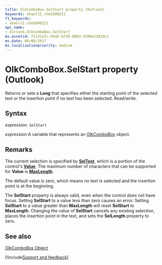 ```yaml
---
title: OlkComboBox.SelStart property (Outlook)
keywords: vbaol11.chm1000221
f1_keywords:
- vbaol11.chm1000221
api_name:
- Outlook.OlkComboBox.SelStart
ms.assetid: f3141a7c-b9a5-b738-8803-9100e2283dc1
ms.date: 06/08/2017
ms.localizationpriority: medium
---
```



# OlkComboBox.SelStart property (Outlook)

Returns or sets a **Long** that specifies either the starting point of the selected text or the insertion point if no text has been selected. Read/write.


## Syntax

_expression_. `SelStart`

_expression_ A variable that represents an [OlkComboBox](Outlook.OlkComboBox.md) object.


## Remarks

The current selection is specified by **[SelText](Outlook.OlkComboBox.SelText.md)**, which is a portion of the control's **[Value](Outlook.OlkComboBox.Value.md)**. The maximum number of characters that can be supported for **Value** is **[MaxLength](Outlook.OlkComboBox.MaxLength.md)**.

The default value is zero, which means no text is selected and the insertion point is at the beginning.

The **SelStart** property is always valid, even when the control does not have focus. Setting **SelStart** to a value less than zero causes an error. Setting **SelStart** to a value greater than **MaxLength** will reset **SelStart** to **MaxLength**. Changing the value of **SelStart** cancels any existing selection, places the insertion point in the text, and sets the **SelLength** property to zero.


## See also


[OlkComboBox Object](Outlook.OlkComboBox.md)

[!include[Support and feedback](~/includes/feedback-boilerplate.md)]